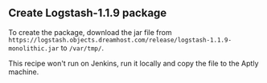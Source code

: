 ## Create Logstash-1.1.9 package

To create the package, download the jar file from
`https://logstash.objects.dreamhost.com/release/logstash-1.1.9-monolithic.jar`
to `/var/tmp/`.

This recipe won't run on Jenkins, run it locally and copy the file to
the Aptly machine.
